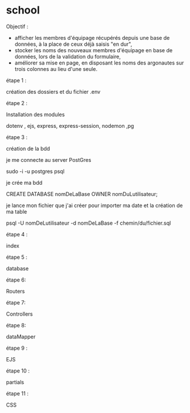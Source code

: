 # school


Objectif : 

- afficher les membres d'équipage récupérés depuis une base de données, à la place de ceux déjà saisis "en dur",
- stocker les noms des nouveaux membres d'équipage en base de données, lors de la validation du formulaire,
- améliorer sa mise en page, en disposant les noms des argonautes sur trois colonnes au lieu d'une seule.



étape 1 :

création des dossiers et  du fichier .env

étape 2 :

Installation des modules 

dotenv , ejs, express, express-session, nodemon ,pg

étape 3 :

création de la bdd

je me connecte au server PostGres

sudo -i -u postgres psql


je crée ma bdd

CREATE DATABASE nomDeLaBase OWNER nomDuLutilisateur;

je lance mon fichier que j'ai créer pour importer ma date et la création de ma table

psql -U nomDeLutilisateur -d nomDeLaBase -f chemin/du/fichier.sql


étape 4 : 

index

étape 5 :

database

étape 6: 

Routers

étape 7: 

Controllers

étape 8: 

dataMapper

étape 9 : 

EJS

étape 10 : 

partials

étape 11 :

CSS

